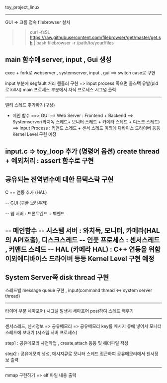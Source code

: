 toy_project_linux

--------------------------
GUI => 크롬 접속
filebrowser 설치
>>  curl -fsSL https://raw.githubusercontent.com/filebrowser/get/master/get.sh | bash filebrowser -r /path/to/your/files

main 함수에 server, input , Gui 생성
---------------------------------------

exec + fork로 webserver , systemserver,  input , gui ==> switch case로 구현

input 부분에 segfault 처리 핸들러 구현
	=> input process 죽으면 콜스택 유발(pid로 kill시)
main 프로세스 부분에서 자식 프로세스 시그널 출력

--------------------------------------
멀티 스레드 추가하기(구상)
- 메인 함수
==> GUI
==> Web Server : Frontend + Backend
==> Systemserver(와치독 스레드+ 모니터 스레드 + 카메라 스레드 + 디스크 스레드)
==> Input Process : 커맨드 스레드 + 센서 스레드
이외에 다바이스 드라이버 등등 Kernel Level 구현 예정

input.c => toy_loop 추가 (명령어 옵션)
create thread + 예외처리 : assert 함수로 구현
---------------------------------------
공유되는 전역변수에 대한 뮤텍스락 구현 
--------------------------------------
C ++ 연동 추가 (HAL)

-- GUI (구글 브라우저)

-- 웹 서버 : 프론트엔드 + 백엔드

-- 메인함수
-- 시스템 서버 : 와치독, 모니터, 카메라(HAL의 API호출), 디스크스레드
-- 인풋 프로세스 : 센서스레드 , 커맨드 스레드
-- HAL (카메라 HAL) : C++ 연동을 위함
이외에디바이스 드라이버 등등 Kernel Level 구현 예정
--------------------------------------
System Server쪽 disk thread 구현 
-------------------------------------
스레드별 message queue 구현 , input(command thread <=> system server thread)

------------------------------------
타이머 부분 세마포어) 시그널 발생시 세마포어 post하여 스레드 깨우기

------------------------------------------
센서스레드, 센서정보  => 공유메모리 => 공유메모리 key를 메시지 큐에 넣어서 모니터 스레드에 보내기 (시스템 서버 프로세스)

step1 : 공유메모리 사전작업 , create,attach 등등 및 헤더파일 작성

step2 : 공유메모리 생성, 메시지큐로 모니터 스레드 접근하여 공유메모리에서 센서정보 출력

---------------------------------------
mmap 구현하기 => elf 파일 내용  출력
